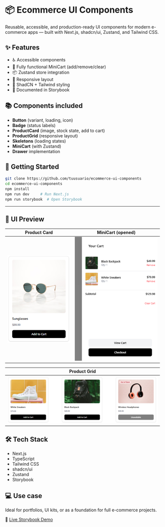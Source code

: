 # 📦 Ecommerce UI Components

Reusable, accessible, and production-ready UI components for modern e-commerce apps — built with Next.js, shadcn/ui, Zustand, and Tailwind CSS.

## ✨ Features

- ♿ Accessible components
- 🛒 Fully functional MiniCart (add/remove/clear)
- 📦 Zustand store integration
- 📱 Responsive layout
- 💅 ShadCN + Tailwind styling
- 📖 Documented in Storybook

## 📚 Components included

- **Button** (variant, loading, icon)
- **Badge** (status labels)
- **ProductCard** (image, stock state, add to cart)
- **ProductGrid** (responsive layout)
- **Skeletons** (loading states)
- **MiniCart** (with Zustand)
- **Drawer** implementation

## 🧪 Getting Started

```bash
git clone https://github.com/tuusuario/ecommerce-ui-components
cd ecommerce-ui-components
npm install
npm run dev     # Run Next.js
npm run storybook  # Open Storybook
```

---

## 📸 UI Preview

| Product Card | MiniCart (opened) |
|--------------|------------------|
| ![ProductCard](./public/screenshots/product-card.png) | ![MiniCart](./public/screenshots/minicart.png) |

| Product Grid |
|--------------|
| ![ProductGrid](./public/screenshots/product-grid.png) |

## 🛠 Tech Stack

- Next.js
- TypeScript
- Tailwind CSS
- shadcn/ui
- Zustand
- Storybook

## 💻 Use case

Ideal for portfolios, UI kits, or as a foundation for full e-commerce projects.

🔗 [Live Storybook Demo](https://ecommerce-components-ten.vercel.app/)
